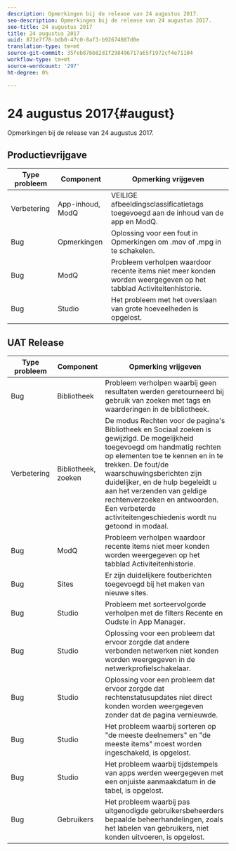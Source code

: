 ```yaml
---
description: Opmerkingen bij de release van 24 augustus 2017.
seo-description: Opmerkingen bij de release van 24 augustus 2017.
seo-title: 24 augustus 2017
title: 24 augustus 2017
uuid: 873e7f78-bdb0-47c0-8af3-b92674887d0e
translation-type: tm+mt
source-git-commit: 35feb87bb82d1f298496717a65f1972cf4e71104
workflow-type: tm+mt
source-wordcount: '297'
ht-degree: 0%

---
```



# 24 augustus 2017{#august}

Opmerkingen bij de release van 24 augustus 2017.

## Productievrijgave

| **Type probleem** | **Component** | **Opmerking vrijgeven** |
|---|---|---|
| Verbetering | App-inhoud, ModQ | VEILIGE afbeeldingsclassificatietags toegevoegd aan de inhoud van de app en ModQ. |
| Bug | Opmerkingen | Oplossing voor een fout in Opmerkingen om .mov of .mpg in te schakelen. |
| Bug | ModQ | Probleem verholpen waardoor recente items niet meer konden worden weergegeven op het tabblad Activiteitenhistorie. |
| Bug | Studio | Het probleem met het overslaan van grote hoeveelheden is opgelost. |

## UAT Release

| **Type probleem** | **Component** | **Opmerking vrijgeven** |
|---|---|---|
| Bug | Bibliotheek | Probleem verholpen waarbij geen resultaten werden geretourneerd bij gebruik van zoeken met tags en waarderingen in de bibliotheek. |
| Verbetering | Bibliotheek, zoeken | De modus Rechten voor de pagina&#39;s Bibliotheek en Sociaal zoeken is gewijzigd. De mogelijkheid toegevoegd om handmatig rechten op elementen toe te kennen en in te trekken. De fout/de waarschuwingsberichten zijn duidelijker, en de hulp begeleidt u aan het verzenden van geldige rechtenverzoeken en antwoorden. Een verbeterde activiteitengeschiedenis wordt nu getoond in modaal. |
| Bug | ModQ | Probleem verholpen waardoor recente items niet meer konden worden weergegeven op het tabblad Activiteitenhistorie. |
| Bug | Sites | Er zijn duidelijkere foutberichten toegevoegd bij het maken van nieuwe sites. |
| Bug | Studio | Probleem met sorteervolgorde verholpen met de filters Recente en Oudste in App Manager. |
| Bug | Studio | Oplossing voor een probleem dat ervoor zorgde dat andere verbonden netwerken niet konden worden weergegeven in de netwerkprofielschakelaar. |
| Bug | Studio | Oplossing voor een probleem dat ervoor zorgde dat rechtenstatusupdates niet direct konden worden weergegeven zonder dat de pagina vernieuwde. |
| Bug | Studio | Het probleem waarbij sorteren op &quot;de meeste deelnemers&quot; en &quot;de meeste items&quot; moest worden ingeschakeld, is opgelost. |
| Bug | Studio | Het probleem waarbij tijdstempels van apps werden weergegeven met een onjuiste aanmaakdatum in de tabel, is opgelost. |
| Bug | Gebruikers | Het probleem waarbij pas uitgenodigde gebruikersbeheerders bepaalde beheerhandelingen, zoals het labelen van gebruikers, niet konden uitvoeren, is opgelost. |

